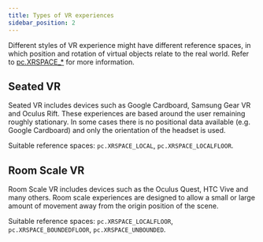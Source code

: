 ```yaml
---
title: Types of VR experiences
sidebar_position: 2
---
```


Different styles of VR experience might have different reference spaces, in which position and rotation of virtual objects relate to the real world. Refer to [pc.XRSPACE_*][1] for more information.

## Seated VR

Seated VR includes devices such as Google Cardboard, Samsung Gear VR and Oculus Rift. These experiences are based around the user remaining roughly stationary. In some cases there is no positional data available (e.g. Google Cardboard) and only the orientation of the headset is used.

Suitable reference spaces: `pc.XRSPACE_LOCAL`, `pc.XRSPACE_LOCALFLOOR`.

## Room Scale VR

Room Scale VR includes devices such as the Oculus Quest, HTC Vive and many others. Room scale experiences are designed to allow a small or large amount of movement away from the origin position of the scene.

Suitable reference spaces: `pc.XRSPACE_LOCALFLOOR`, `pc.XRSPACE_BOUNDEDFLOOR`, `pc.XRSPACE_UNBOUNDED`.

[1]: https://api.playcanvas.com/modules/Engine.html#XRSPACE_VIEWER

